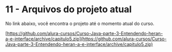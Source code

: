 # 11 - Arquivos do projeto atual

No link abaixo, você encontra o projeto até o momento atual do curso.

[https://github.com/alura-cursos/Curso-Java-parte-3-Entendendo-heran-a-e-interface/archive/capitulo5.zip](https://github.com/alura-cursos/Curso-Java-parte-3-Entendendo-heran-a-e-interface/archive/capitulo5.zip)